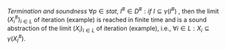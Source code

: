 *Termination and soundness*
$\forall p \in stat, \ I^{\#} \in D^{\#}: if \ I \subseteq \gamma(I^{\#})$ , then the limit $(X_i^{\#})_{i\in L}$ of iteration (example) is reached in finite time and is a sound abstraction of the limit $(X_i)_{i \in L}$ of iteration (example), i.e., $\forall i \in L:X_i \subseteq \gamma(X_I^{\#})$.